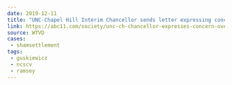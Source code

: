 ```yaml
---
date: 2019-12-11
title: "UNC-Chapel Hill Interim Chancellor sends letter expressing concern over Silent Sam statue settlement"
link: https://abc11.com/society/unc-ch-chancellor-expresses-concern-over-silent-sam-settlement/5747444/
source: WTVD
cases:
 - shamsettlement
tags:
 - guskiewicz
 - ncscv
 - ramsey
---
```

